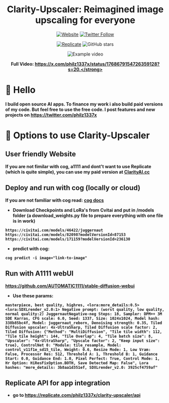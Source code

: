 <div align="center">

<h1> Clarity-Upscaler: Reimagined image upscaling for everyone </h1>

[![Website](https://img.shields.io/badge/Website-ClarityAI.cc-blueviolet)](https://ClarityAI.cc) [![Twitter Follow](https://img.shields.io/twitter/follow/philz1337x?style=social)](https://twitter.com/philz1337x)

[![Replicate](https://img.shields.io/badge/Demo-Replicate-purple)](https://replicate.com/philz1337x/clarity-upscaler)
![GitHub stars](https://img.shields.io/github/stars/philz1337x/clarity-upscaler?style=social&label=Star)

![Example video](example.gif)

<strong>Full Video:
https://x.com/philz1337x/status/1768679154726359128?s=20.</strong>

</div>

# 👋 Hello

I build open source AI apps. To finance my work i also build paid versions of my code. But feel free to use the free code. I post features and new projects on https://twitter.com/philz1337x

# 🚀 Options to use Clarity-Upscaler

## User friendly Website

If you are not fimilar with cog, a1111 and dont't want to use Replicate (which is quite simple), you can use my paid version at [ClarityAI.cc](https://ClarityAI.cc)

## Deploy and run with cog (locally or cloud)

If you are not familiar with cog read: <a href=https://github.com/replicate/cog/blob/main/docs/getting-started-own-model.md>cog docs</a>

- Download Checkpoints and LoRa's from Cvitai and put in /models folder (a download_weights.py file to prepare everything with one file is in work)

```
https://civitai.com/models/46422/juggernaut
https://civitai.com/models/82098?modelVersionId=87153
https://civitai.com/models/171159?modelVersionId=236130
```

- predict with cog:

```su
cog predict -i image="link-to-image"
```

## Run with A1111 webUI

https://github.com/AUTOMATIC1111/stable-diffusion-webui

- Use these params:

```Prompt:
masterpiece, best quality, highres, <lora:more_details:0.5> <lora:SDXLrender_v2.0:1> Negative prompt: (worst quality, low quality, normal quality:2) JuggernautNegative-neg Steps: 18, Sampler: DPM++ 3M SDE Karras, CFG scale: 6.0, Seed: 1337, Size: 1024x1024, Model hash: 338b85bc4f, Model: juggernaut_reborn, Denoising strength: 0.35, Tiled Diffusion upscaler: 4x-UltraSharp, Tiled Diffusion scale factor: 2, Tiled Diffusion: {"Method": "MultiDiffusion", "Tile tile width": 112, "Tile tile height": 144, "Tile Overlap": 4, "Tile batch size": 8, "Upscaler": "4x-UltraSharp", "Upscale factor": 2, "Keep input size": true}, ControlNet 0: "Module: tile_resample, Model: control_v11f1e_sd15_tile, Weight: 0.6, Resize Mode: 1, Low Vram: False, Processor Res: 512, Threshold A: 1, Threshold B: 1, Guidance Start: 0.0, Guidance End: 1.0, Pixel Perfect: True, Control Mode: 1, Hr Option: HiResFixOption.BOTH, Save Detected Map: False", Lora hashes: "more_details: 3b8aa1d351ef, SDXLrender_v2.0: 3925cf4759af"
```

## Replicate API for app integration

- go to https://replicate.com/philz1337x/clarity-upscaler/api
